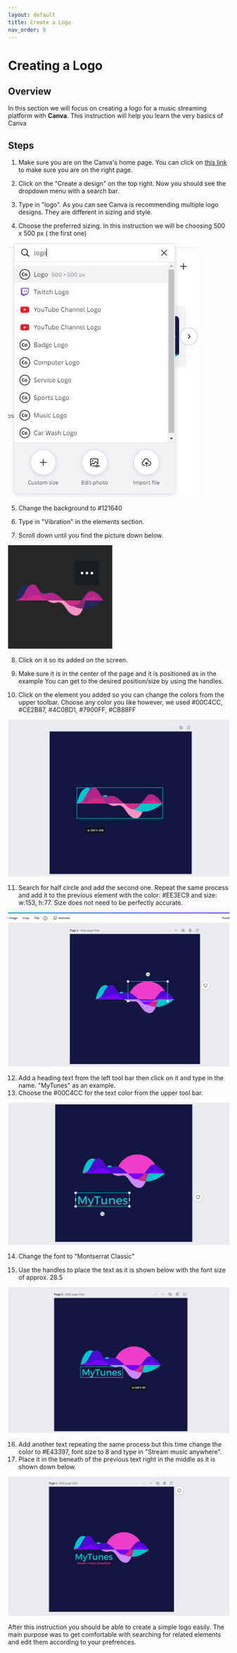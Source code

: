 ```yaml
---
layout: default
title: Create a Logo
nav_order: 8
---
```


# Creating a Logo 

## Overview

In this section we will focus on creating a logo for a music streaming platform with **Canva**. This instruction will help you learn the very basics of Canva

## Steps

1. Make sure you are on the Canva's home page. 
 You can click on [this link](https://www.canva.com/) to make sure you are on the right page.
 
2. Click on the "Create a design" on the top right.
Now you should see the dropdown menu with a search bar.

3. Type in "logo".
As you can see Canva is recommending multiple logo designs. They are different in sizing and style.

4. Choose the preferred sizing. In this instruction we will be choosing 500 x 500 px ( the first one)

![LogoSearch](https://github.com/yoyochen68/Ryan-Yoyo/blob/gh-pages/assets/images/Logo/logoSearch.png?raw=true)

5. Change the background to #121640

6. Type in "Vibration" in the elements section.

7. Scroll down until you find the picture down below.

![findVibration](https://github.com/yoyochen68/Ryan-Yoyo/blob/gh-pages/assets/images/Logo/findVibration.png?raw=true)

8. Click on it so its added on the screen.

9. Make sure it is in the center of the page and it is positioned as in the example
You can get to the desired position/size by using the handles.

10. Click on the element you added so you can change the colors from the upper toolbar.
Choose any color you like however, we used #00C4CC, #CE2B87, #4C0BD1, #7900FF, #CB88FF

![Vibration](https://github.com/yoyochen68/Ryan-Yoyo/blob/gh-pages/assets/images/Logo/Vibration.png?raw=true)

11. Search for half circle and add the second one.
Repeat the same process and add it to the previous element with the color: #EE3EC9 and size: w:153, h:77.
Size does not need to be perfectly accurate.

![circle](https://github.com/yoyochen68/Ryan-Yoyo/blob/gh-pages/assets/images/Logo/circle.png?raw=true)

12. Add a heading text from the left tool bar then click on it and type in the name. "MyTunes" as an example.
13. Choose the #00C4CC for the text color from the upper tool bar.

![AddColorName](https://github.com/yoyochen68/Ryan-Yoyo/blob/gh-pages/assets/images/Logo/AddColorName.png?raw=true)

14. Change the font to "Montserrat Classic"

15. Use the handles to place the text as it is shown below with the font size of approx. 28.5

![putNameinPos](https://github.com/yoyochen68/Ryan-Yoyo/blob/gh-pages/assets/images/Logo/putNameinPos.png?raw=true)

16. Add another text repeating the same process but this time change the color to #E43397, font size to 8 and type in "Stream music anywhere".
17. Place it in the beneath of the previous text right in the middle as it is shown down below.

![final](https://github.com/yoyochen68/Ryan-Yoyo/blob/gh-pages/assets/images/Logo/final.png?raw=true)


After this instruction you should be able to create a simple logo easily. The main purpose was to get comfortable with searching for related elements and edit them according to your prefrences. 
